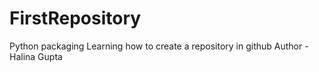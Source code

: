 # FirstRepository
Python packaging
Learning how to create a repository in github
Author - Halina Gupta

